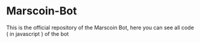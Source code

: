 # Marscoin-Bot
This is the official repository of the Marscoin Bot, here you can see all code ( in javascript ) of the bot
